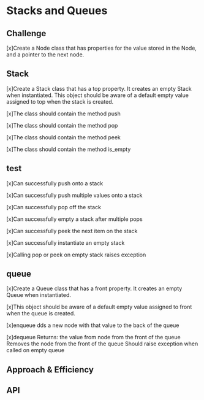 
# Stacks and Queues
<!-- Short summary or background information -->
 

## Challenge
<!-- Description of the challenge -->
[x]Create a Node class that has properties for the value stored in the Node, and a pointer to the next node.

## Stack


[x]Create a Stack class that has a top property. It creates an empty Stack when instantiated.
This object should be aware of a default empty value assigned to top when the stack is created.

[x]The class should contain the method push

[x]The class should contain the method pop

[x]The class should contain the method peek

[x]The class should contain the method is_empty


## test ##
[x]Can successfully push onto a stack

[x]Can successfully push multiple values onto a stack

[x]Can successfully pop off the stack

[x]Can successfully empty a stack after multiple pops

[x]Can successfully peek the next item on the stack

[x]Can successfully instantiate an empty stack

[x]Calling pop or peek on empty stack raises exception


## queue

[x]Create a Queue class that has a front property. It creates an empty Queue when instantiated.

[x]This object should be aware of a default empty value assigned to front when the queue is created.

[x]enqueue dds a new node with that value to the back of the queue

[x]dequeue Returns: the value from node from the front of the queue Removes the node from the front of the queue
Should raise exception when called on empty queue


## Approach & Efficiency
<!-- What approach did you take? Why? What is the Big O space/time for this approach? -->

## API
<!-- Description of each method publicly available to your Stack and Queue-->





